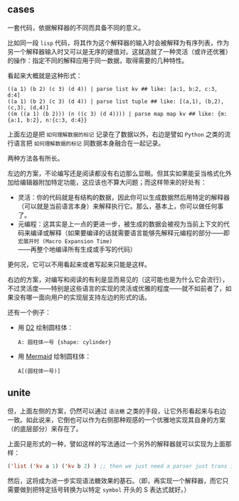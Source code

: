 ## cases

一套代码，依据解释器的不同而具备不同的意义。

比如同一段 `lisp` 代码，将其作为这个解释器的输入时会被解释为有序列表，作为另一个解释器输入时又可以是无序的键值对。这就造就了一种灵活（或许还优雅）的操作：指定不同的解释应用于同一数据，取得需要的几种特性。

看起来大概就是这种形式：

~~~ nu
((a 1) (b 2) (c 3) (d 4)) | parse list kv ## like: [a:1, b:2, c:3, d:4]
((a 1) (b 2) (c 3) (d 4)) | parse list tuple ## like: [(a,1), (b,2), (c,3), (d,4)]
((m ((a 1) (b 2))) (n ((c 3) (d 4)))) | parse map map kv ## like: {m:{a:1, b:2}, n:{c:3, d:4}}
~~~

上面左边是把 `如何理解数据的标记` 记录在了数据以外，右边是譬如 `Python` 之类的流行语言把 `如何理解数据的标记` 同数据本身融合在一起记录。

两种方法各有所长。

左边的方案，不论编写还是阅读都没有右边那么显眼。但其实如果能妥当格式化外加给编辑器附加特定功能，这应该也不算大问题；而这样带来的好处有：

- 灵活：你的代码就是有结构的数据，因此你可以生成数据然后用特定的解释器（可以就是当前语言本身）来解释执行它。那么，基本上，你可以做任何事了。
- 元编程：这其实是上一点的更进一步，被生成的数据会被视为当前上下文的代码来编译或解释（如果要编译的话就需要语言能够先解释元编程的部分——即 `宏展开时 (Macro Expansion Time)` ——再整个地编译所有生成或手写的代码）

更何况，它可以不用看起来或者写起来只能是这样。

右边的方案，对编写和阅读的有利是显而易见的（这可能也是为什么它会流行），不过灵活度——特别是这些语言的实现的灵活或优雅的程度——就不如前者了，如果没有哪一面向用户的实现层支持左边的形式的话。

还有一个例子：

- 用 [D2][d2-play] 绘制圆柱体：
  
  ~~~ d2
  A: 圆柱体一号 {shape: cylinder}
  ~~~
  
- 用 [Mermaid][mermaid-live] 绘制圆柱体：
  
  ~~~ Mermaid
  A[(圆柱体一号)]
  ~~~
  

[d2-play]: https://play.d2lang.com/
[mermaid-live]: https://mermaid.live/


## unite

但，上面左侧的方案，仍然可以通过 `语法糖` 之类的手段，让它外形看起来与右边一致。如此说来，它倒也可以作为右侧那种观感的一个优雅地实现其自身的方案（的底层部分）来存在了。

上面只是形式的一种，譬如这样的写法通过一个另外的解释器就可以实现为上面那样：

~~~ lisp
('list ('kv a 1) ('kv b 2) ) ;; then we just need a parser just trans it be: `((a 1) (b 2) (c 3) (d 4)) | parse list kv`
~~~

然后，这将成为进一步实现语法糖效果的基石。（即，再实现一个解释器，而它只需要做到把特定括号转换为以特定 `symbol` 开头的 S 表达式就好。）
